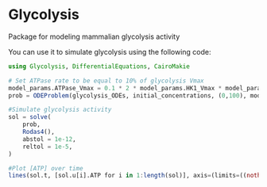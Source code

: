 # Glycolysis

Package for modeling mammalian glycolysis activity

You can use it to simulate glycolysis using the following code:
```julia
using Glycolysis, DifferentialEquations, CairoMakie

# Set ATPase rate to be equal to 10% of glycolysis Vmax
model_params.ATPase_Vmax = 0.1 * 2 * model_params.HK1_Vmax * model_params.HK1_Conc
prob = ODEProblem(glycolysis_ODEs, initial_concentrations, (0,100), model_params)

#Simulate glycolysis activity
sol = solve(
    prob,
    Rodas4(),
    abstol = 1e-12,
    reltol = 1e-5,
)

#Plot [ATP] over time
lines(sol.t, [sol.u[i].ATP for i in 1:length(sol)], axis=(limits=((nothing),(0,10e-3)),))
```
